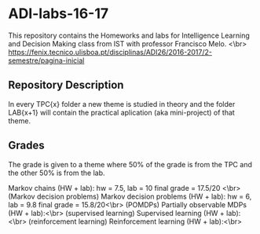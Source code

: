 # ADI-labs-16-17
This repository contains the Homeworks and labs for Intelligence Learning and Decision Making class from IST with professor Francisco Melo. <\br>
https://fenix.tecnico.ulisboa.pt/disciplinas/ADI26/2016-2017/2-semestre/pagina-inicial

## Repository Description
In every TPC{x} folder a new theme is studied in theory and the folder LAB{x+1} will contain the practical aplication (aka mini-project) of that theme.

## Grades
The grade is given to a theme where 50% of the grade is from the TPC and the other 50% is from the lab.

Markov chains (HW + lab): hw = 7.5, lab = 10 final grade = 17.5/20 <\br>
(Markov decision problems)	Markov decision problems (HW + lab): hw = 6, lab = 9.8 final grade = 15.8/20<\br>
(POMDPs)	Partially observable MDPs (HW + lab):<\br>
(supervised learning)	Supervised learning (HW + lab):<\br>
(reinforcement learning)	Reinforcement learning (HW + lab):<\br>
